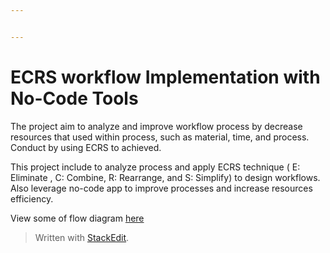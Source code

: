 ```yaml
---


---
```


<h1 id="ecrs-workflow-implementation-with-no-code-tools">ECRS workflow Implementation with No-Code Tools</h1>
<p>The project aim to analyze and improve workflow process by decrease resources that used within process, such as material, time, and process. Conduct by using ECRS to achieved.</p>
<p>This project include to analyze process and apply ECRS technique ( E: Eliminate , C: Combine, R: Rearrange, and S: Simplify) to design workflows. Also leverage no-code app to improve processes and increase resources efficiency.</p>
<p>View some of flow diagram <a href="https://viewer.diagrams.net/?tags=%7B%7D&amp;highlight=0000ff&amp;layers=1&amp;nav=1&amp;title=StockCount2023.drawio#R7V3rc5u4Fv9rMrN7Z%2BwBxMsfEyfpdtqm2aa3j%2Fulg0G2ucXIC%2FjVv34lkDAgGUMMBqdJZxojHkbnnN%2FReSpXYLzYvgms5fwDcqB3pUjO9grcXimKapgA%2FyIju2REHhlGMjILXIeO7Qee3F%2BQDkp0dOU6MMxdGCHkRe4yP2gj34d2lBuzggBt8pdNkZf%2F1qU1g9zAk215%2FOhX14nmdFTWR%2FsTf0F3NqdfbSp0fguLXUxnEs4tB20yQ%2BDuCowDhKLk02I7hh6hHqNLct%2F9gbPpiwXQj6rcMHnSojcr9HB7DX6M3n8eja7f%2FTOQ6TTWlreiM34MkA3DEA9%2BXMNg7cINff9ox4gSbtyFZ%2Fn46GYzdyP4tLRscmqDhQCPzaOFh49k%2FHHqet4YeSiIbwQTCQKo4%2FEwCtBPmDkjQVMyTXyGnxadKX6ZCG4zQ3SabyBawCjY4UvYWcmgNKdSp0hKcrzZs1CR6DXzDPd0kw5aVGxm6cP3lMUfKHHrEFrlCM2RdRag1bJANB%2FFZJ4FluNiihSGeWKVcpmCxJqwb5Rqk1bLEVaTOLrKhoiuUgN0%2Fd%2Bnpw%2F65O1692RFmvxjsJJXg4F8nKyYqr4DHSqR9QR2atrQtgkDPCsk7y6JhHdiaqoWn%2FkJI3tOH2WvgjW8d6PI9Wd06P%2FubBa%2FllKDeWplJjFxVyqyRVHbYgs4zhboYEVLD1EQzdEM%2BZZ3tx%2B92TOO0HZ%2FzXuEloygMIp2dNWwVhHKM7MmhUO0CmxYMit6XWQFMxiVXEfhRmZYyq8AelbkrvNLTeO84DXPI1beJ8IE%2BRElu6wI4cFWS3J1uvRJrYg9PavkdZMpAIEiAEFrGNC6EHlM1GD3jdw%2F1Njhd%2Fq4%2BOB2mzvaPY8rR6GiV4SK2iuo6BxUnvAMotOwYgU2ZZd2FvnvTOANjnp3vnNZtGN2jd618jBf5AI6qqgVZLlXakHkJEFClRe%2FiMqdA4EFAl4YEpiEH4cC6BUUZN7hGmPanrhEXgASUgnvDgnKy0QCqIoErV9I4H3c8RzaP188EoAovHBeJFQIpl0iErSKSAA9Q4LGseNptVhY9NEvGQuq1DUWgMoR%2BTcKM4CqkDF6hRjAI%2BYTXKJTIw2XAJhzhuWEU1B4h%2BLew3TAs08zX9Y0ggF50GLpwQUUmLfVU2AhiSBRrqjiZaN%2BhgswMjI%2FTZDhMkUZrjQ%2F2TxdK5inSYarmqgxPp2etCI6KieDMkcrw5R5Whmm3hL%2BK5Aqr6KPyJiP3lsTeCCHNVbulfE9l7eiKcS8XpCGNTJTKcePcyJLak0glu2RGvAx3Vt35kYWudNODHYpnEO8eijSH3dbG3p%2FcszA04sKgUnPnfn4s41JhFUFuCFEcG3Lu6YnFq7jeIfUQ565AYrwmoPIXaMaurgG%2BelZXVeHRWPeMDkwKBJgiMnyCLSWG6%2BQxK2lOZSmNIdm5IglcHx03RRIs2q2JM2yzlGmx9beFK%2Br1767YNKdXOFck7ocfDjxEEZfPHTvenW9Kio0x70qysOjJiITm%2BZsRHrrI3KJBZFaRKqSkyqz8ITkRelNBXlJ3%2BIEEeLTNN0luepbPiZv6Jw5%2BNCP1MxFY5KR7Hiko%2FFEUDVMKkAbjrI%2F54Uon3C6J%2FIilDNq%2BT3POAlg6P6iCySRhCWZUjxJ7eZKuxWyvhQVp6%2B5A2koy4yDlB2szOu5XGaXoOk0hK2wTOBVdqsVcjphryI61ArHF%2BDGi0HEYAfMZmPOs6Yxe5c9JNFgHMC5R6kj5dijDugKTFprl7mMIq8N0eTN6wdE5jDtuU5pLgKAdQqQNL1RncJWDlP41DNoHD6I8GSTuj5MLwfiX4hEsGLPlbPs5mgxWYXHrbq8CdhCOPEZtd2FwBfziLL%2Bq6ny9mATld1iPvSj1hVu3ShjDuKj75kze7VPDnplC4LKy4PZjS0I5FJb8MBS0RjM%2BVznJ2ijACtuybEii9zvY2HA6tz1%2BIKkiwO4JhUWZ4UPUKVVSVmAa6AtgHdcyFvPkkv1QEYL7HVCj%2FUA43Nv4jRAyusBtRCirm3YFb6GPVYFYhNzb1KWmqDcipi%2FHn9I3qhZrcRH1ROb0iFZBUX3SLjccdf444x8pDVikh%2BbI8lp%2FMWZK%2Fpsh2oN2qF62hO5y8nlicI6yD90IAPlbIYoH1C8ju9KZOE1NNaOGgT9KgxV%2BLBoaqcwxIfL2D%2FZS4P%2Bz4q0v95MLPvnLOb7wE7Sk9exXeNGruXFRGZXMnXhrxYTkqJPVUny7AO65AU5PKoEOHvozA4PH53sqs%2Fj%2BekDSk1DEliX563fkjjKnVNFylfPsy4vzctkblRvMg7AMIemaRS9SpZ%2FMPShkfU5Tw0qil9CM%2FPOFgBSQaBbsB0BH498nO9CYsPFRtbJ3QRn0x6gavWn3pr26CbWdMkGFqjab8DWuXPHmzSjUD3ScrYR8AFMYrn5dhxPkiyytktJQTcRiIuPMBVRrMsVbYAmUIyMpfq4Hml%2F238H8GH3%2BVv4zqyyiUW6s0TqycLgbg0Th5ajnWOF8xTguVpUQQVgoVxQk8g%2FPO4R5%2FsRhS5FK%2Bdxvy9cMEFRhBYClzwieuUGrSLP9fG3s516JJE7j%2BexJHNebGdkS6Eh9ltdGw4duMa%2FwqGNyfljOcdv%2FgMLZoBc58cyQKR02iUq7CpXTUc6E1oUJKAqw2K7pKAH2%2BAlCTTghYlL33hR4oqbJ3CKAoLs3lY364WIVg%2BKmyskeWqVKOa3rTplR5684SisbRYW3DZAqvD%2B7Vt0%2F855iP67fbp9kIxfu4%2F1duTpb20zqMsIIA2l7E8%2BIKdJKs8YUSV0I367kDFKw4wh3SYFgpfy6u6W%2FOszr47xRpPaAg3gy4fGxdr0xyAxG5d4gQw6rFFXjDpF6rV5MzBBPt1aqMHW%2BIS%2FPBIUYTdRri7mFa%2Fh9h0FGxT0qqGgdWbpZczSmX%2Ba6y4QBCvb6y2oUJdXa%2BEGTS3co9L1gi3rR1sNtNaWCz6tw1EOP8ZdhlXMxDob4wn2P%2BS23HNUGf8wL%2BUGBQ4MCvcQjD09x6OszcpCM57GL%2FUssJZf6qVRsVjwOdzbfLkef9Onf8FvH9ePXz9u3775Z1PFCntlXnIWGAUvTpN5I1phYzl%2FQ21rianAvfbDfK2G61jaIxOuE5JCELcXux2dbRlV9tq5mJpFAmlJzZZuLQjI%2FEm4TJKaxYKJaYAW8bRnFcsl%2BtYoXh%2BHXGqOt%2FPaisoJWXhR%2BzeKsNo0FAV7OpbJfk%2BQ2Kc9HZ8PinPkp4Xkq2IFXhYszr6EiRpgxCZ3V91u5ug83W7CWfOFQz1qdivDxG%2FQ6yacPl%2F%2F0xfrtCZyz91oJnD4qjaaFcvi8aMqgbSVNjOxluMjLb1rMysT59%2B%2By6x07cpqZzeuCMDAs%2Be1HZrcjithVd%2BmN%2BWb9Q24YnW%2BwK1prXxTzFGlF%2Bq7d5WEVa05pao1J3fVr6aXWnPN9auJZ83Hrr4GGLREU6CNz2uKfBebWI80WDh%2BUAGVFpBfnN7h2uhE4RRRG53RWl1AxxtV5tzGy2ujq%2BxsCvpHzhOlqVeBnHa%2FKWK7N639abYiWUwzfjvOF9HNVorDPnezFZrZ9MIS1qK5%2B7q%2FWmsKR%2Bls12rxe9duW%2BwJfvWm8CsNpbQsjYUVToPvGQDKRwvLzcvXzsOmXFdV9Fc0z%2Bu69qfz8PT0plwxv9laZif9w7SvnYetro%2BCfqNOsz%2FlnYcASC%2Bh87CUwp13Hp6sPc7aeSimZTdRw0u2lJWqmoCtcz2xlAXNL5fUIHgy2HQm692B7aL%2ByEs%2FwCb4yzCl0t0XsPGxqNskQB4T%2BeWhS%2BseXaIdvbk0RXHojmPF4aYOD06jsuDA8ZaObLMV6XsbAwMYVyd0u9bmG1DNYp20gHOKfM5WHMFWNBU4N86OJf%2BTBex346eer1RQBV3wos7RJpgp7IJXBLwscKTYHB5iuofDObS8aG5jEg3hDuY5JmqVL%2FQlJu03Vwf6Ep%2FZ7M4FBs%2FIWJBnrCLY30DcjtISYyt0M7wytgpjpTxjR7wP2BZfxb1woj%2FDmYRF5%2FI%2BIpqMTIoDRANeiUKy5MQgjI1SEotVtOVWGIj9mrRaTpP9DRzXwqKzyMRlky%2FIfyke5l4Ej2Vft%2FIi0ESnJi8rz9ggjjE9jdPyq3Jbity73YzuH6%2B%2FfR98mcqbG%2B%2Fhy8NE2Hu2F4sKHJcOcJw9Zil8yuHrqajZqWrYXwimU2WiTLJDNV5Qik9sKFHJKR8FiwOJg%2F%2Fg05%2FnMISc0JJdOcJ5PBLGm3IQvyWwHJduakJeCcVVK3GMinTepRt6QHLzKkzGisUt40P5kAPwOJgmKZunlEmcBLPJHwrZgJbYWGRj2%2BT3n8mFBEsDCh9yNTWj8Kf6aZj7eHt7aMU1iCiYWb77K9bDhB5zax1nhNzpFGJo2TB%2BSz8hKLnAh5AELeJ9s%2FGJ0HVKUjrp8LJ%2FqoPTEwJtclB1KIWNVkYarzqwuybQHWluqIbywIcBIjzch3TJWv8BOSSrevcv#%7B%22pageId%22%3A%22H2_-qE62i_5kxb4aPIdl%22%7D">here</a></p>
<blockquote>
<p>Written with <a href="https://stackedit.io/">StackEdit</a>.</p>
</blockquote>

